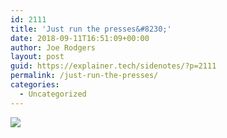 ```yaml
---
id: 2111
title: 'Just run the presses&#8230;'
date: 2018-09-11T16:51:09+00:00
author: Joe Rodgers
layout: post
guid: https://explainer.tech/sidenotes/?p=2111
permalink: /just-run-the-presses/
categories:
  - Uncategorized
---
```

<img class="posthaven-gallery-image" src="https://i2.wp.com/phaven-prod.s3.amazonaws.com/files/image_part/asset/2134445/QIK9fzgltxB9iUj8csK_AUMJTms/medium_Screenshot_20180911-135623.png?resize=800%2C1336&#038;ssl=1" data-posthaven-state="processed" data-medium-src="https://i2.wp.com/phaven-prod.s3.amazonaws.com/files/image_part/asset/2134445/QIK9fzgltxB9iUj8csK_AUMJTms/medium_Screenshot_20180911-135623.png?resize=800%2C1336&#038;ssl=1" data-medium-width="800" data-medium-height="1336" data-large-src="https://phaven-prod.s3.amazonaws.com/files/image_part/asset/2134445/QIK9fzgltxB9iUj8csK_AUMJTms/large_Screenshot_20180911-135623.png" data-large-width="1200" data-large-height="2005" data-thumb-src="https://phaven-prod.s3.amazonaws.com/files/image_part/asset/2134445/QIK9fzgltxB9iUj8csK_AUMJTms/thumb_Screenshot_20180911-135623.png" data-thumb-width="200" data-thumb-height="200" data-xlarge-src="https://phaven-prod.s3.amazonaws.com/files/image_part/asset/2134445/QIK9fzgltxB9iUj8csK_AUMJTms/xlarge_Screenshot_20180911-135623.png" data-xlarge-width="1226" data-xlarge-height="2048" data-orig-src="https://phaven-prod.s3.amazonaws.com/files/image_part/asset/2134445/QIK9fzgltxB9iUj8csK_AUMJTms/Screenshot_20180911-135623.png" data-orig-width="1226" data-orig-height="2048" data-posthaven-id="2134445" data-recalc-dims="1" />
